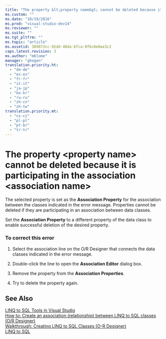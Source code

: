 ```yaml
---
title: "The property &lt;property name&gt; cannot be deleted because it is participating in the association &lt;association name&gt;"
ms.custom: ""
ms.date: "10/19/2016"
ms.prod: "visual-studio-dev14"
ms.reviewer: ""
ms.suite: ""
ms.tgt_pltfrm: ""
ms.topic: "article"
ms.assetid: 389873cc-92dd-48da-bfca-0f6c8e0ae3c2
caps.latest.revision: 3
ms.author: "mblome"
manager: "ghogen"
translation.priority.ht: 
  - "de-de"
  - "es-es"
  - "fr-fr"
  - "it-it"
  - "ja-jp"
  - "ko-kr"
  - "ru-ru"
  - "zh-cn"
  - "zh-tw"
translation.priority.mt: 
  - "cs-cz"
  - "pl-pl"
  - "pt-br"
  - "tr-tr"
---
```

# The property &lt;property name&gt; cannot be deleted because it is participating in the association &lt;association name&gt;
The selected property is set as the **Association Property** for the association between the classes indicated in the error message. Properties cannot be deleted if they are participating in an association between data classes.  
  
 Set the **Association Property** to a different property of the data class to enable successful deletion of the desired property.  
  
### To correct this error  
  
1.  Select the association line on the O/R Designer that connects the data classes indicated in the error message.  
  
2.  Double-click the line to open the **Association Editor** dialog box.  
  
3.  Remove the property from the **Association Properties**.  
  
4.  Try to delete the property again.  
  
## See Also  
 [LINQ to SQL Tools in Visual Studio](../data-tools/linq-to-sql-tools-in-visual-studio2.md)   
 [How to: Create an association (relationship) between LINQ to SQL classes (O/R Designer)](../data-tools/56133e65-81f3-44c3-bc28-ffdd0671a0d2.md)   
 [Walkthrough: Creating LINQ to SQL Classes (O-R Designer)](../Topic/Walkthrough:%20Creating%20LINQ%20to%20SQL%20Classes%20\(O-R%20Designer\).md)   
 [LINQ to SQL](../Topic/LINQ%20to%20SQL.md)